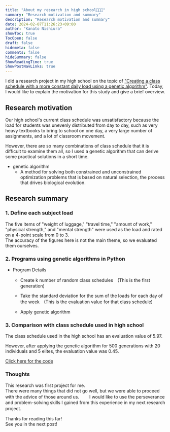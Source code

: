 ```yaml
---
title: "About my research in high school👨🏼‍🔬"
summary: "Research motivation and summary"
description: "Research motivation and summary"
date: 2024-02-07T11:26:23+09:00
author: "Kanato Nishiura"
showToc: true
TocOpen: false
draft: false
hidemeta: false
comments: false
hideSummary: false
ShowReadingTime: true
ShowPostNavLinks: true
---
```


I did a research project in my high school on the topic of ["Creating a class schedule with a more constant daily load using a genetic algorithm"](https://www.ipsj.or.jp/event/taikai/85/85PosterSession/ipsj_poster/pdf/8003.pdf). Today, I would like to explain the motivation for this study and give a brief overview.

## Research motivation

Our high school's current class schedule was unsatisfactory because the load for students was unevenly distributed from day to day, such as very heavy textbooks to bring to school on one day, a very large number of assignments, and a lot of classroom movement.

However, there are so many combinations of class schedule that it is difficult to examine them all, so I used a genetic algorithm that can  derive some practical solutions in a short time.

* genetic algorithm
  *  A method for solving both constrained and unconstrained optimization problems that is based on natural selection, the process that drives biological evolution.

## Research summary

### 1. Define each subject load

The five items of "weight of luggage," "travel time," "amount of work," "physical strength," and "mental strength" were used as the load and rated on a 4-point scale from 0 to 3.   
The accuracy of the figures here is not the main theme, so we evaluated them ourselves.

### 2. Programs using genetic algorithms in Python

* Program Details
  * Create k number of random class schedules　(This is the first generation)

  * Take the standard deviation for the sum of the loads for each day of the week　(This is the evaluation value for that class schedule)

  * Apply genetic algorithm

### 3. Comparison with class schedule used in high school

The class schedule used in the high school has an evaluation value of 5.97.

However, after applying the genetic algorithm for 500 generations with 20 individuals and 5 elites, the evaluation value was 0.45.


[Click here for the code](https://github.com/xknt21/ga_timetable.git)

### Thoughts

This research was first project for me.  
There were many things that did not go well, but we were able to proceed with the advice of those around us.　　
I would like to use the perseverance and problem-solving skills I gained from this experience in my next research project.　　

Thanks for reading this far!  
See you in the next post!